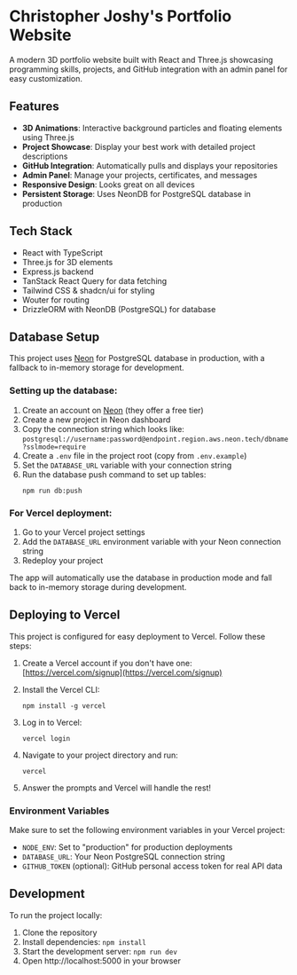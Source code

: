 # Christopher Joshy's Portfolio Website

A modern 3D portfolio website built with React and Three.js showcasing programming skills, projects, and GitHub integration with an admin panel for easy customization.

## Features

- **3D Animations**: Interactive background particles and floating elements using Three.js
- **Project Showcase**: Display your best work with detailed project descriptions
- **GitHub Integration**: Automatically pulls and displays your repositories
- **Admin Panel**: Manage your projects, certificates, and messages
- **Responsive Design**: Looks great on all devices
- **Persistent Storage**: Uses NeonDB for PostgreSQL database in production

## Tech Stack

- React with TypeScript
- Three.js for 3D elements
- Express.js backend
- TanStack React Query for data fetching
- Tailwind CSS & shadcn/ui for styling
- Wouter for routing
- DrizzleORM with NeonDB (PostgreSQL) for database

## Database Setup

This project uses [Neon](https://neon.tech) for PostgreSQL database in production, with a fallback to in-memory storage for development.

### Setting up the database:

1. Create an account on [Neon](https://neon.tech) (they offer a free tier)
2. Create a new project in Neon dashboard
3. Copy the connection string which looks like: `postgresql://username:password@endpoint.region.aws.neon.tech/dbname?sslmode=require`
4. Create a `.env` file in the project root (copy from `.env.example`)
5. Set the `DATABASE_URL` variable with your connection string
6. Run the database push command to set up tables:
   ```
   npm run db:push
   ```

### For Vercel deployment:

1. Go to your Vercel project settings
2. Add the `DATABASE_URL` environment variable with your Neon connection string
3. Redeploy your project

The app will automatically use the database in production mode and fall back to in-memory storage during development.

## Deploying to Vercel

This project is configured for easy deployment to Vercel. Follow these steps:

1. Create a Vercel account if you don't have one: [https://vercel.com/signup](https://vercel.com/signup)

2. Install the Vercel CLI:
   ```
   npm install -g vercel
   ```

3. Log in to Vercel:
   ```
   vercel login
   ```

4. Navigate to your project directory and run:
   ```
   vercel
   ```

5. Answer the prompts and Vercel will handle the rest!

### Environment Variables

Make sure to set the following environment variables in your Vercel project:

- `NODE_ENV`: Set to "production" for production deployments
- `DATABASE_URL`: Your Neon PostgreSQL connection string
- `GITHUB_TOKEN` (optional): GitHub personal access token for real API data

## Development

To run the project locally:

1. Clone the repository
2. Install dependencies: `npm install`
3. Start the development server: `npm run dev`
4. Open http://localhost:5000 in your browser
